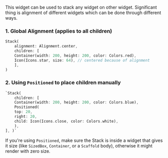 This widget can be used to stack any widget on other widget. 
Significant thing is alignment of different widgets which can be done through different ways.


### 1. **Global Alignment (applies to all children)**

```dart 
Stack(   
	alignment: Alignment.center,   
	children: [     
	Container(width: 200, height: 200, color: Colors.red),     
	Icon(Icons.star, size: 64), // centered because of alignment   
	], 
)
```

### 2. **Using `Positioned` to place children manually**

``` dart 
`Stack(   
	children: [     
	Container(width: 200, height: 200, color: Colors.blue),     
	Positioned(       
	top: 20,       
	right: 20,       
	child: Icon(Icons.close, color: Colors.white),     
	),   
], )`
```


If you're using `Positioned`, make sure the Stack is inside a widget that gives it size (like `SizedBox`, `Container`, or a `Scaffold` body), otherwise it might render with zero size.